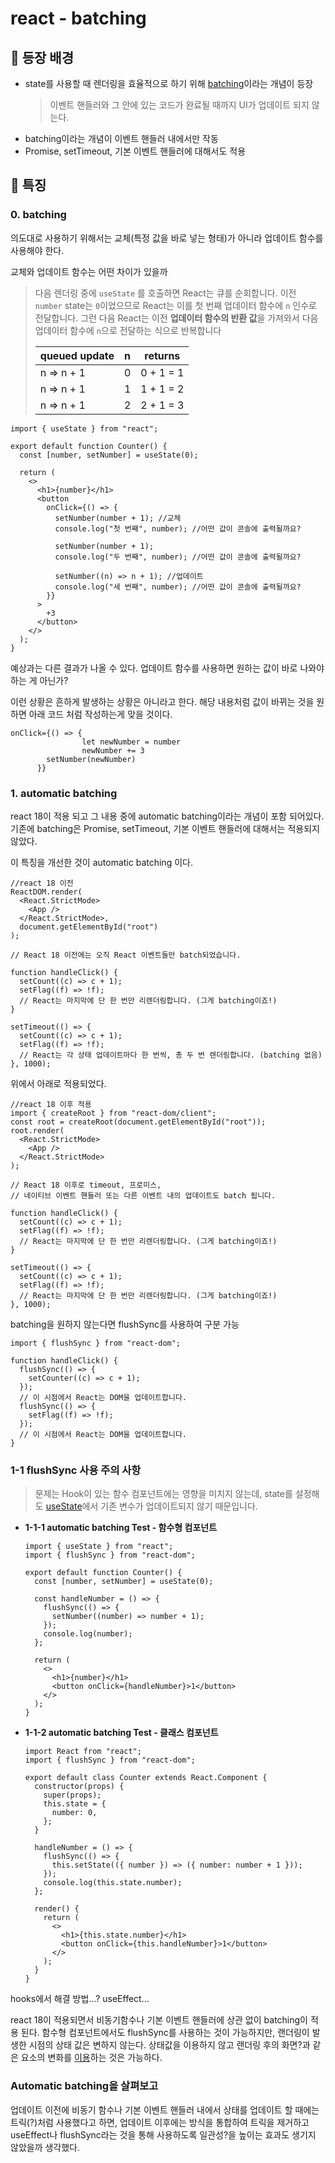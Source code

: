 # react - batching

## 📗 등장 배경

- state를 사용할 때 렌더링을 효율적으로 하기 위해 [batching](https://www.notion.so/ee5cf46717a046acada2ad6585ac2933?pvs=21)이라는 개념이 등장
  > 이벤트 핸들러와 그 안에 있는 코드가 완료될 때까지 UI가 업데이트 되지 않는다.
- batching이라는 개념이 이벤트 핸들러 내에서만 작동
- Promise, setTimeout, 기본 이벤트 핸들러에 대해서도 적용

## 📗 특징

### 0. batching

의도대로 사용하기 위해서는 교체(특정 값을 바로 넣는 형태)가 아니라 업데이트 함수를 사용해야 한다.

교체와 업데이트 함수는 어떤 차이가 있을까

> 다음 렌더링 중에 `useState` 를 호출하면 React는 큐를 순회합니다.
> 이전 `number` state는 `0`이었으므로 React는 이를 첫 번째 업데이터 함수에 `n` 인수로 전달합니다.
> 그런 다음 React는 이전 **업데이터 함수의 반환 값**을 가져와서 다음 업데이터 함수에 `n`으로 전달하는 식으로 반복합니다
>
> | queued update | n   | returns   |
> | ------------- | --- | --------- |
> | n => n + 1    | 0   | 0 + 1 = 1 |
> | n => n + 1    | 1   | 1 + 1 = 2 |
> | n => n + 1    | 2   | 2 + 1 = 3 |

```tsx
import { useState } from "react";

export default function Counter() {
  const [number, setNumber] = useState(0);

  return (
    <>
      <h1>{number}</h1>
      <button
        onClick={() => {
          setNumber(number + 1); //교체
          console.log("첫 번째", number); //어떤 값이 콘솔에 출력될까요?

          setNumber(number + 1);
          console.log("두 번째", number); //어떤 값이 콘솔에 출력될까요?

          setNumber((n) => n + 1); //업데이트
          console.log("세 번째", number); //어떤 값이 콘솔에 출력될까요?
        }}
      >
        +3
      </button>
    </>
  );
}
```

예상과는 다른 결과가 나올 수 있다. 업데이트 함수를 사용하면 원하는 값이 바로 나와야 하는 게 아닌가?

이런 상황은 흔하게 발생하는 상황은 아니라고 한다. 해당 내용처럼 값이 바뀌는 것을 원하면 아래 코드 처럼 작성하는게 맞을 것이다.

```tsx
onClick={() => {
				let newNumber = number
				newNumber += 3
        setNumber(newNumber)
      }}
```

### 1. automatic batching

react 18이 적용 되고 그 내용 중에 automatic batching이라는 개념이 포함 되어있다. 기존에 batching은 Promise, setTimeout, 기본 이벤트 핸들러에 대해서는 적용되지 않았다.

이 특징을 개선한 것이 automatic batching 이다.

```tsx
//react 18 이전
ReactDOM.render(
  <React.StrictMode>
    <App />
  </React.StrictMode>,
  document.getElementById("root")
);

// React 18 이전에는 오직 React 이벤트들만 batch되었습니다.

function handleClick() {
  setCount((c) => c + 1);
  setFlag((f) => !f);
  // React는 마지막에 단 한 번만 리렌더링합니다. (그게 batching이죠!)
}

setTimeout(() => {
  setCount((c) => c + 1);
  setFlag((f) => !f);
  // React는 각 상태 업데이트마다 한 번씩, 총 두 번 렌더링합니다. (batching 없음)
}, 1000);
```

위에서 아래로 적용되었다.

```tsx
//react 18 이후 적용
import { createRoot } from "react-dom/client";
const root = createRoot(document.getElementById("root"));
root.render(
  <React.StrictMode>
    <App />
  </React.StrictMode>
);

// React 18 이후로 timeout, 프로미스,
// 네이티브 이벤트 핸들러 또는 다른 이벤트 내의 업데이트도 batch 됩니다.

function handleClick() {
  setCount((c) => c + 1);
  setFlag((f) => !f);
  // React는 마지막에 단 한 번만 리렌더링합니다. (그게 batching이죠!)
}

setTimeout(() => {
  setCount((c) => c + 1);
  setFlag((f) => !f);
  // React는 마지막에 단 한 번만 리렌더링합니다. (그게 batching이죠!)
}, 1000);
```

batching을 원하지 않는다면 flushSync를 사용하여 구분 가능

```tsx
import { flushSync } from "react-dom";

function handleClick() {
  flushSync(() => {
    setCounter((c) => c + 1);
  });
  // 이 시점에서 React는 DOM을 업데이트합니다.
  flushSync(() => {
    setFlag((f) => !f);
  });
  // 이 시점에서 React는 DOM을 업데이트합니다.
}
```

### 1-1 flushSync 사용 주의 사항

> 문제는 Hook이 있는 함수 컴포넌트에는 영향을 미치지 않는데, state를 설정해도 [useState](https://ko.react.dev/learn/state-as-a-snapshot)에서 기존 변수가 업데이트되지 않기 때문입니다.

- **1-1-1 automatic batching Test - 함수형 컴포넌트**
  ```tsx
  import { useState } from "react";
  import { flushSync } from "react-dom";

  export default function Counter() {
    const [number, setNumber] = useState(0);

    const handleNumber = () => {
      flushSync(() => {
        setNumber((number) => number + 1);
      });
      console.log(number);
    };

    return (
      <>
        <h1>{number}</h1>
        <button onClick={handleNumber}>1</button>
      </>
    );
  }
  ```
- **1-1-2 automatic batching Test - 클래스 컴포넌트**
  ```tsx
  import React from "react";
  import { flushSync } from "react-dom";

  export default class Counter extends React.Component {
    constructor(props) {
      super(props);
      this.state = {
        number: 0,
      };
    }

    handleNumber = () => {
      flushSync(() => {
        this.setState(({ number }) => ({ number: number + 1 }));
      });
      console.log(this.state.number);
    };

    render() {
      return (
        <>
          <h1>{this.state.number}</h1>
          <button onClick={this.handleNumber}>1</button>
        </>
      );
    }
  }
  ```

hooks에서 해결 방법…? useEffect…

react 18이 적용되면서 비동기함수나 기본 이벤트 핸들러에 상관 없이 batching이 적용 된다. 함수형 컴포넌트에서도 flushSync를 사용하는 것이 가능하지만, 랜더링이 발생한 시점의 상태 값은 변하지 않는다. 상태값을 이용하지 않고 랜더링 후의 화면?과 같은 요소의 변화를 [이용](https://codesandbox.io/s/flushsync-example-4j4iyq?from-embed=&file=/src/App.js)하는 것은 가능하다.

### **Automatic batching을 살펴보고**

업데이트 이전에 비동기 함수나 기본 이벤트 핸들러 내에서 상태를 업데이트 할 때에는 트릭(?)처럼 사용했다고 하면, 업데이트 이후에는 방식을 통합하여 트릭을 제거하고 useEffect나 flushSync라는 것을 통해 사용하도록 일관성?을 높이는 효과도 생기지 않았을까 생각했다.
